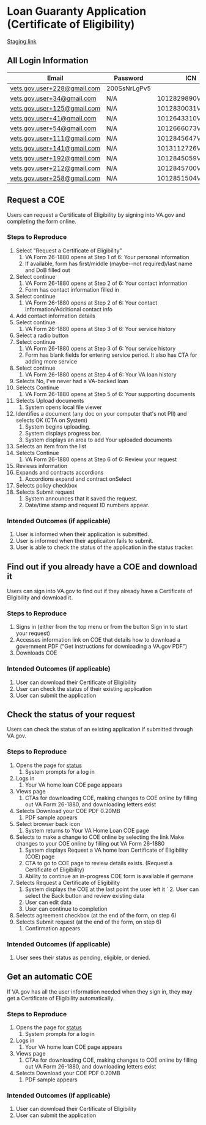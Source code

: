 # Loan Guaranty Application (Certificate of Eligibility)

[Staging link](https://staging.va.gov/housing-assistance/home-loans/request-coe-form-26-1880/introduction)

## All Login Information
| Email                         | Password | ICN | EDIPI | 
| ----------------------------- | ---------- | ---------- | ---------- |
| vets.gov.user+228@gmail.com   | 200SsNrLgPv5 |
| vets.gov.user+34@gmail.com   | N/A | 1012829890V001762 | 1005320840 |
| vets.gov.user+125@gmail.com   | N/A | 1012830031V654442 | 1005151291 |
| vets.gov.user+41@gmail.com   | N/A | 1012643310V921518 | 1019061961 |
| vets.gov.user+54@gmail.com   | N/A | 1012666073V986297 | 1293307390 |
| vets.gov.user+111@gmail.com   | N/A | 1012845647V175093 | 1322564410 |
| vets.gov.user+141@gmail.com   | N/A | 1013112726V768481 | 1015781374 |
| vets.gov.user+192@gmail.com   | N/A | 1012845059V795233 | 1014019258 |
| vets.gov.user+212@gmail.com   | N/A | 1012845700V116007 | 1100647822 |
| vets.gov.user+258@gmail.com   | N/A | 1012851504V621829 | 1023820672 |

## Request a COE
Users can request a Certificate of Eligibility by signing into VA.gov and completing the form online. 

### Steps to Reproduce
1. Select "Request a Certificate of Eligibility"
     1. VA Form 26-1880 opens at Step 1 of 6: Your personal information
     2. If available, form has first/middle (maybe--not required)/last name and DoB filled out
2. Select continue
     1. VA Form 26-1880 opens at Step 2 of 6: Your contact information
     2. Form has contact information filled in
4. Select continue
     1. VA Form 26-1880 opens at Step 2 of 6: Your contact information/Additional contact info
5. Add contact information details
6. Select continue
     1. VA Form 26-1880 opens at Step 3 of 6: Your service history
7. Select a radio button
8. Select continue
     1. VA Form 26-1880 opens at Step 3 of 6: Your service history
     2. Form has blank fields for entering service period. It also has CTA for adding more service
9. Select continue
     1. VA Form 26-1880 opens at Step 4 of 6: Your VA loan history
10. Selects No, I've never had a VA-backed loan	
11. Selects Continue	
     1. VA Form 26-1880 opens at Step 5 of 6: Your supporting documents
12. Selects Upload documents	
	1. System opens local file viewer
13. Identifies a document (any doc on your computer that's not PII) and selects OK (CTA on System)	
	1. System begins uploading. 
	2. System displays progress bar.
	3. System displays an area to add Your uploaded documents
14. Selects an item from the list	
15. Selects Continue	
	1. VA Form 26-1880 opens at Step 6 of 6: Review your request
16. Reviews information	
17. Expands and contracts accordions	
	1. Accordions expand and contract onSelect
18. Selects policy checkbox	
19. Selects Submit request	
	1. System announces that it saved the request.
	2. Date/time stamp and request ID numbers appear.

### Intended Outcomes (if applicable)
1. User is informed when their application is submitted. 
2. User is informed when their applicaiton fails to submit.
3. User is able to check the status of the application in the status tracker.

## Find out if you already have a COE and download it
Users can sign into VA.gov to find out if they already have a Certificate of Eligibility and download it.

### Steps to Reproduce
1. Signs in (either from the top menu or from the button Sign in to start your request)
2. Accesses information link on COE that details how to download a government PDF ("Get instructions for downloading a VA.gov PDF")
3. Downloads COE

### Intended Outcomes (if applicable)
1. User can download their Certificate of Eligibility
2. User can check the status of their existing application
3.  User can submit the application

## Check the status of your request
Users can check the status of an existing application if submitted through VA.gov.

### Steps to Reproduce
1. Opens the page for [status](https://staging.va.gov/housing-assistance/home-loans/check-coe-status/your-coe?postLogin=true)	
	1. System prompts for a log in
2. Logs in	
	1. Your VA home loan COE page appears
3. Views page 	
	1. CTAs for downloading COE, making changes to COE online by filling out VA Form 26-1880, and downloading letters exist
4. Selects Download your COE PDF 0.20MB	
	1. PDF sample appears 
5. Select browser back icon
	1. System returns to Your VA Home Loan COE page
6. Selects to make a change to COE online by selecting the link Make changes to your COE online by filling out VA Form 26-1880	
	1. System displays Request a VA home loan Certificate of Eligibility (COE) page
	2. CTA to go to COE page to review details exists. (Request a Certificate of Eligibility)
	3. Ability to continue an in-progress COE form is available if germane
7. Selects Request a Certificate of Eligibility	
	1. System displays the COE at the last point the user left it
`	2. User can select the Back button and review existing data
	3. User can edit data
	4. User can continue to completion 
8. Selects agreement checkbox (at the end of the form, on step 6)	
9. Selects Submit request (at the end of the form, on step 6)	
	1. Confirmation appears

### Intended Outcomes (if applicable)
1. User sees their status as pending, eligible, or denied. 

## Get an automatic COE
If VA.gov has all the user information needed when they sign in, they may get a Certificate of Eligibility automatically.

### Steps to Reproduce
1. Opens the page for [status](https://staging.va.gov/housing-assistance/home-loans/check-coe-status/your-coe?postLogin=true)	
	1. System prompts for a log in
2. Logs in	
	1. Your VA home loan COE page appears
3. Views page 	
	1. CTAs for downloading COE, making changes to COE online by filling out VA Form 26-1880, and downloading letters exist
4. Selects Download your COE PDF 0.20MB	
	1. PDF sample appears

### Intended Outcomes (if applicable)
1. User can download their Certificate of Eligibility
2. User can submit the application 
